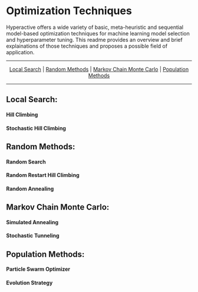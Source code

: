 # Optimization Techniques

Hyperactive offers a wide variety of basic, meta-heuristic and sequential model-based optimization techniques for machine learning model selection and hyperparameter tuning. This readme provides an overview and brief explainations of those techniques and proposes a possible field of application.

---

<p align="center">
  <a href="https://github.com/SimonBlanke/hyperactive#local-search">Local Search</a> |
  <a href="https://github.com/SimonBlanke/hyperactive#random-methods">Random Methods</a> |
  <a href="https://github.com/SimonBlanke/hyperactive#markov-chain-monte-carlo">Markov Chain Monte Carlo</a> |
  <a href="https://github.com/SimonBlanke/hyperactive#population-methods">Population Methods</a>
</p>

---


## Local Search:

#### Hill Climbing

#### Stochastic Hill Climbing


## Random Methods:

#### Random Search

#### Random Restart Hill Climbing

#### Random Annealing


## Markov Chain Monte Carlo:

#### Simulated Annealing

#### Stochastic Tunneling


## Population Methods:

#### Particle Swarm Optimizer

#### Evolution Strategy
